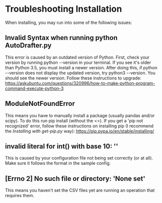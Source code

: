 # Troubleshooting Installation

When installing, you may run into some of the following issues:

## Invalid Syntax when running python AutoDrafter.py

This error is caused by an outdated version of Python. First, check your version by running python --version in your terminal. If you see it's older than Python 3.5, you must install a newer version. After doing this, if python --version does not display the updated version, try python3 --version. You should see the newer version. Follow these instructions to upgrade: https://askubuntu.com/questions/320996/how-to-make-python-program-command-execute-python-3

## ModuleNotFoundError

This means you have to manually install a package (usually pandas and/or scipy). To do this run pip install <package-name> (without the <>). If you get a 'pip not recognized' error, follow these instructions on installing pip (I recommend the *Installing with get-pip.py* way): https://pip.pypa.io/en/stable/installing/
  
##  invalid literal for int() with base 10: ''
  
This is caused by your configuration file not being set correctly (or at all). Make sure it follows the format in the sample config.
  
##  [Errno 2] No such file or directory: 'None set'

This means you haven't set the CSV files yet are running an operation that requires them.
